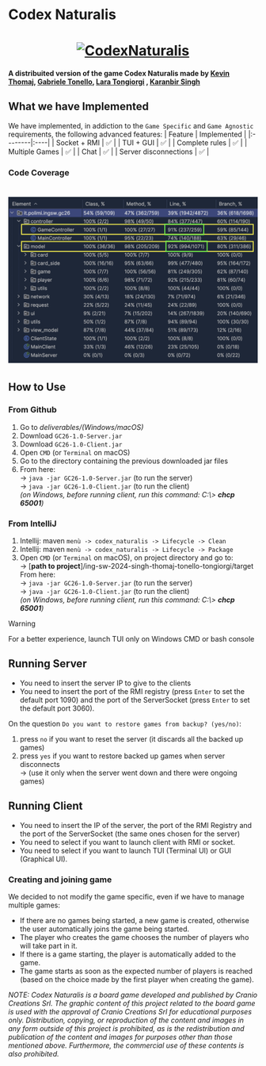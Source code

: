# Codex Naturalis
<h1 align="center">
  <a href="https://www.craniocreations.it/prodotto/my-shelfie"><img src="https://m.media-amazon.com/images/I/814qEh0JKdS._AC_UF1000,1000_QL80_.jpg" alt="CodexNaturalis" width="900"></a>
</h1>
<h4>A distribuited version of the game Codex Naturalis  made by
  <a href="https://github.com/KevinThomaj" target="_blank">Kevin Thomaj</a>,
  <a href="https://github.com/GabrieleTonello" target="_blank">Gabriele Tonello</a>,
  <a href="https://github.com/lara-t" target="_blank">Lara Tongiorgi</a> ,
  <a href="https://github.com/karanbir-singh" target="_blank">Karanbir Singh</a>
</h4>



## What we have Implemented
We have implemented, in addiction to the `Game Specific` and `Game Agnostic` requirements,  the following advanced features:
| Feature | Implemented  |
|:--------|:----|
| Socket + RMI  | ✅ |
| TUI + GUI  | ✅ |
| Complete rules  | ✅ |
| Multiple Games   | ✅ |
| Chat  | ✅ |
| Server disconnections  | ✅ |

### Code Coverage

<h1 align="center">
  <img src="./deliverables/CodeCoverage.png" alt="CodexNaturalis">
</h1>

## How to Use
### From Github
1. Go to *deliverables/(Windows/macOS)*
2. Download `GC26-1.0-Server.jar`
2. Download `GC26-1.0-Client.jar`
4. Open `CMD` (or `Terminal` on macOS)
5. Go to the directory containing the previous downloaded jar files
6. From here: <br>
-> `java -jar GC26-1.0-Server.jar` (to run the server) <br>
-> `java -jar GC26-1.0-Client.jar` (to run the client) <br>
   *(on Windows, before running client, run this command: C:\\> **chcp 65001**)*

### From IntelliJ
1. Intellij: maven `menù -> codex_naturalis -> Lifecycle -> Clean` 
2. Intellij: maven `menù -> codex_naturalis -> Lifecycle -> Package` 
3. Open `CMD` (or `Terminal` on macOS), on project directory and go to:   
   -> [**path to project**]/ing-sw-2024-singh-thomaj-tonello-tongiorgi/target  
   From here:  
   -> `java -jar GC26-1.0-Server.jar` (to run the server) <br>
   -> `java -jar GC26-1.0-Client.jar` (to run the client) <br>
   *(on Windows, before running client, run this command: C:\\> **chcp 65001**)*

> [!WARNING]  
> For a better experience, launch TUI only on Windows CMD or bash console

## Running Server
* You need to insert the server IP to give to the clients
* You need to insert the port of the RMI registry (press `Enter` to set the default port 1090) 
and the port of the ServerSocket (press `Enter` to set the default port 3060).

On the question `Do you want to restore games from backup? (yes/no)`:
1. press `no` if you want to reset the server (it discards all the backed up games)
2. press `yes` if you want to restore backed up games when server disconnects <br>
   -> (use it only when the server went down and there were ongoing games)

## Running Client
* You need to insert the IP of the server, the port of the RMI Registry and the port of the ServerSocket
(the same ones chosen for the server)
* You need to select if you want to launch client with RMI or socket.
* You need to select if you want to launch TUI (Terminal UI) or GUI (Graphical UI).

### Creating and joining game
We decided to not modify the game specific, even if we have to manage multiple games: <br>
* If there are no games being started, a new game is created, otherwise the user automatically joins the game being started.
* The player who creates the game chooses the number of players who will take part in it.
* If there is a game starting, the player is automatically added to the game.
* The game starts as soon as the expected number of players is reached (based on the choice made by the first player when creating the game).

*NOTE: Codex Naturalis is a board game developed and published by Cranio Creations Srl. The graphic content of this project related to the board game is used with the approval of Cranio Creations Srl for educational purposes only. Distribution, copying, or reproduction of the content and images in any form outside of this project is prohibited, as is the redistribution and publication of the content and images for purposes other than those mentioned above. Furthermore, the commercial use of these contents is also prohibited.*
